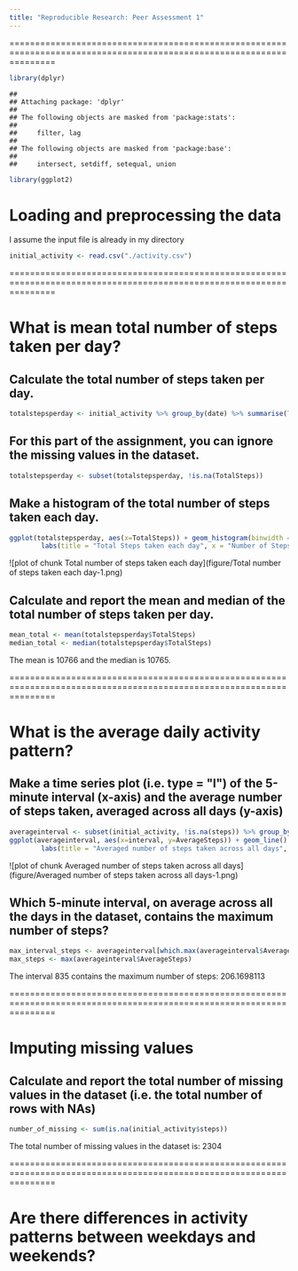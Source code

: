 ```yaml
---
title: "Reproducible Research: Peer Assessment 1"
---
```

=====================================================================================================================

```r
library(dplyr)
```

```
## 
## Attaching package: 'dplyr'
## 
## The following objects are masked from 'package:stats':
## 
##     filter, lag
## 
## The following objects are masked from 'package:base':
## 
##     intersect, setdiff, setequal, union
```

```r
library(ggplot2)
```
# Loading and preprocessing the data

I assume the input file is already in my directory

```r
initial_activity <- read.csv("./activity.csv")
```

=====================================================================================================================

# What is mean total number of steps taken per day?

## Calculate the total number of steps taken per day.

```r
totalstepsperday <- initial_activity %>% group_by(date) %>% summarise(TotalSteps = sum(steps))
```

## For this part of the assignment, you can ignore the missing values in the dataset.

```r
totalstepsperday <- subset(totalstepsperday, !is.na(TotalSteps))
```

## Make a histogram of the total number of steps taken each day.

```r
ggplot(totalstepsperday, aes(x=TotalSteps)) + geom_histogram(binwidth = 400) +
        labs(title = "Total Steps taken each day", x = "Number of Steps", y = "Number of days (frequency)")
```

![plot of chunk Total number of steps taken each day](figure/Total number of steps taken each day-1.png) 

## Calculate and report the mean and median of the total number of steps taken per day.

```r
mean_total <- mean(totalstepsperday$TotalSteps)
median_total <- median(totalstepsperday$TotalSteps)
```

The mean is 10766 and the median is 10765.

=====================================================================================================================

# What is the average daily activity pattern?

## Make a time series plot (i.e. type = "l") of the 5-minute interval (x-axis) and the average number of steps taken, averaged across all days (y-axis)

```r
averageinterval <- subset(initial_activity, !is.na(steps)) %>% group_by(interval) %>% summarise(AverageSteps = mean(steps))
ggplot(averageinterval, aes(x=interval, y=AverageSteps)) + geom_line() +
        labs(title = "Averaged number of steps taken across all days", x = "5-minute intervals", y = "Averaged Steps")
```

![plot of chunk Averaged number of steps taken across all days](figure/Averaged number of steps taken across all days-1.png) 

## Which 5-minute interval, on average across all the days in the dataset, contains the maximum number of steps?

```r
max_interval_steps <- averageinterval[which.max(averageinterval$AverageSteps),1]
max_steps <- max(averageinterval$AverageSteps)
```
The interval 835 contains the maximum number of steps: 206.1698113

=====================================================================================================================

# Imputing missing values

## Calculate and report the total number of missing values in the dataset (i.e. the total number of rows with NAs)

```r
number_of_missing <- sum(is.na(initial_activity$steps))
```
The total number of missing values in the dataset is: 2304

=====================================================================================================================

# Are there differences in activity patterns between weekdays and weekends?
